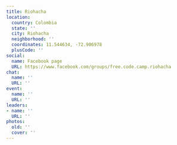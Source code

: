 ```yaml
---
title: Riohacha
location:
  country: Colombia
  state: ''
  city: Riohacha
  neighborhood: ''
  coordinates: 11.544634, -72.906978
  plusCode: ''
social:
  name: Facebook page
  URL: https://www.facebook.com/groups/free.code.camp.riohacha
chat:
  name: ''
  URL: ''
event:
  name: ''
  URL: ''
leaders:
- name: ''
  URL: ''
photos:
  old: ''
  cover: ''
---
```

